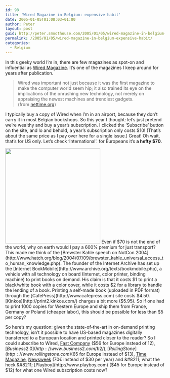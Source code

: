```yaml
---
id: 98
title: 'Wired Magazine in Belgium: expensive habit'
date: 2005-01-05T01:08:03+01:00
author: Peter
layout: post
guid: http://peter.smoothouse.com/2005/01/05/wired-magazine-in-belgium-expensive-habit/
permalink: /2005/01/05/wired-magazine-in-belgium-expensive-habit/
categories:
  - Belgium
---
```

In this geeky world I&#8217;m in, there are few magazines as spot-on and influential as [Wired Magazine](http://www.wired.com/wired/). It&#8217;s one of the magazines I keep around for years after publication.

> Wired was important not just because it was the first magazine to make the computer world seem hip; it also trained its eye on the implications of the onrushing new technology, not merely on appraising the newest machines and trendiest gadgets.  
> (from [nettime.org](http://amsterdam.nettime.org/Lists-Archives/nettime-l-0307/msg00098.html))

I typically buy a copy of Wired when I&#8217;m in an airport, because they don&#8217;t carry it in most Belgian bookshops. So this year I thought: let&#8217;s just pretend we&#8217;re wealthy and buy a year&#8217;s subscription. I clicked the &#8216;Subscribe&#8217; button on the site, and lo and behold, a year&#8217;s subscription only costs $10! (That&#8217;s about the same price as I pay over here for a single issue.) Great! Oh wait, that&#8217;s for US only. Let&#8217;s check &#8216;International&#8217;: for Europeans it&#8217;s **a hefty $70**.

<img width="300" src="http://www.pixagogo.com/S5nS9NzlYO3UxfYH56hb3H1hS3-DVmG4VWm-FaWWtvDYbzumwF-Gs5sc6Pjbw6b5BqC-rvzXYN40ZOkOQMoSuFGve!ZHabG0VTWY9snoFnujU_/bookmobile.jpg" />  
Even if $70 is not the end of the world, why on earth would I pay a 600% premium for just transport? This made me think of the [Brewster Kahle speech on NotCon 2004](http://www.hatch.org/blog/2004/07/09/brewster_kahle_universal_access_to_human_knowledge.php). The founder of the Internet Archive has set up the [Internet BookMobile](http://www.archive.org/texts/bookmobile.php), a vehicle with all technology on board (Internet, color printer, binding machine) to print books on demand. His claim is that it costs $1 to print a black/white book with a color cover, while it costs $2 for a library to handle the lending of a book. Printing a self-made book (uploaded in PDF format) through the [CafePress](http://www.cafepress.com) site costs $4.50. [Kinkos](http://print2.kinkos.com/) charges a bit more ($5.95). So if one had to print 1000 copies for Western Europe and ship them from France, Germany or Poland (cheaper labor), this should be possible for less than $5 per copy?

So here&#8217;s my question: given the state-of-the-art in on-demand printing technology, isn&#8217;t it possible to have US-based magazines digitally transferred to a European location and printed closer to the reader? So I could subscribe to Wired, [Fast Company](http://www.fastcompany.com/) ($56 for Europe instead of $12), [Business 2.0](http://www.business2.com/b2/), [Rolling Stone](http://www.rollingstone.com) ($65 for Europe instead of $13), [Time Magazine](http://www.time.com/time/), [Newsweek](http://msnbc.msn.com/id/3032542/) (70&euro; instead of $30 per year) and &#8211; what the heck &#8211; [Playboy](http://www.playboy.com) ($45 for Europe instead of $12) for what one Wired subscription costs now?